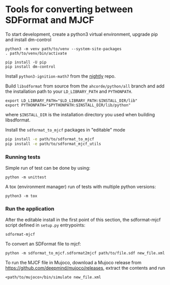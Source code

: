 # Tools for converting between SDFormat and MJCF

To start development, create a python3 virtual environment, upgrade pip and
install dm-control

```
python3 -m venv path/to/venv --system-site-packages
. path/to/venv/bin/activate

pip install -U pip
pip install dm-control
```

Install `python3-ignition-math7` from the
[nightly](https://gazebosim.org/docs/all/release#type-of-releases) repo.

Build `libsdformat` from source from the `ahcorde/python/all` branch and add
the installation path to your `LD_LIBRARY_PATH` and `PYTHONPATH`.

```
export LD_LIBRARY_PATH="$LD_LIBRARY_PATH:$INSTALL_DIR/lib"
export PYTHONPATH="$PYTHONPATH:$INSTALL_DIR/lib/python"
```

where `$INSTALL_DIR` is the installation directory you used when building
libsdformat.

Install the `sdformat_to_mjcf` packages in "editable" mode

```bash
pip install -e path/to/sdformat_to_mjcf
pip install -e path/to/sdformat_mjcf_utils
```

### Running tests

Simple run of test can be done by using:

```
python -m unittest
```

A tox (environment manager) run of tests with multiple python versions:

    python3 -m tox

### Run the application

After the editable install in the first point of this section, the sdformat-mjcf
script defined in `setup.py` entrypoints:

    sdformat-mjcf

To convert an SDFormat file to mjcf:

```
python -m sdformat_to_mjcf.sdformat2mjcf path/to/file.sdf new_file.xml
```

To run the MJCF file in Mujoco, download a Mujoco release from https://github.com/deepmind/mujoco/releases, 
extract the contents and run

```
<path/to/mujoco>/bin/simulate new_file.xml
```
